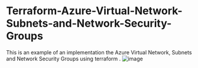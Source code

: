 # Terraform-Azure-Virtual-Network-Subnets-and-Network-Security-Groups
This is an example of an implementation the Azure Virtual Network, Subnets and Network Security Groups using terraform .
![image](https://user-images.githubusercontent.com/87040483/157319065-3942b102-1f86-4644-8083-c2df5367ca3b.png)
